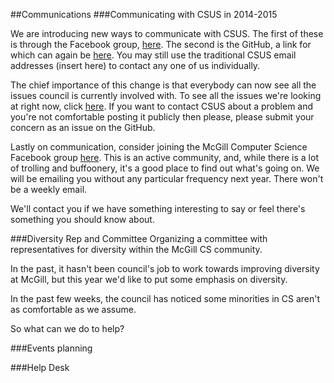 ##Communications
###Communicating with CSUS in 2014-2015

We are introducing new ways to communicate with CSUS. The first of these is through the Facebook group, [here](). The second is the GitHub, a link for which can again be [here](). You may still use the traditional CSUS email addresses (insert here) to contact any one of us individually.

The chief importance of this change is that everybody can now see all the issues council is currently involved with. To see all the issues we're looking at right now, click [here](). If you want to contact CSUS about a problem and you're not comfortable posting it publicly then please, please submit your concern as an issue on the GitHub.

Lastly on communication, consider joining the McGill Computer Science Facebook group [here](). This is an active community, and, while there is a lot of trolling and buffoonery, it's a good place to find out what's going on. We will be emailing you without any particular frequency next year. There won't be a weekly email. 

<!-- No weekly emails? Why's this? -->

We'll contact you if we have something interesting to say or feel there's something you should know about.

###Diversity Rep and Committee
Organizing a committee with representatives for diversity within the McGill CS community.

In the past, it hasn't been council's job to work towards improving diversity at McGill, but this year we'd like to put some emphasis on diversity.

<!-- Unecessary: This is awesome for us, but the problem is it doesn't seem to be anybody's job except top level mcgill's... and they just got us wrecked in global newspapers for forcing the issuance of that ridiculous "microaggression" apology.

so whose job is it? now it's council's job to figure out how to work diversity and inclusivity better into computer science at mcgill 

Had you asked me a couple months ago whether we needed a team devoted to diversity, i'd likely have scoffed a bit, but --->

In the past few weeks, the council has noticed some minorities in CS aren't as comfortable as we assume. 

<!-- if you talk to the women and some of the minorities in CS here whether or not they're comfortable, you might discover that people aren't really as comfortable here as we think. -->

So what can we do to help? 

<!-- i, like many of you, think the idea of a "microaggression" is rubbish and ultimately harmful to inclusivity, as well as political correctness in many instances, bickering over whether this or that word is appropriate doing little but generating resentment on all sides. 

Being inclusive isn't about being politically correct or overtly racist. it isn't about microaggressions. it's really much simpler than that: does everyone feel comfortable in mcgill computer science. -->

###Events planning


###Help Desk
